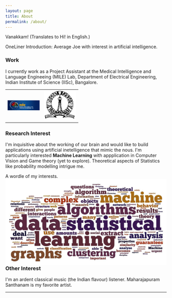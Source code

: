 ```yaml
---
layout: page
title: About
permalink: /about/
---
```


Vanakkam! (Translates to Hi! in English.) 

OneLiner Introduction: Average Joe with interest in artificial intelligence.

### Work
I currently work as a Project Assistant at the Medical Intelligence and Language Engineeing (MILE) Lab, Department of Electrical Engineering, Indian Institute of Science (IISc), Bangalore. 

<div align="center">
<table text-align="center"><tr>
<td> <a href='http://mile.ee.iisc.ernet.in/mile/index.html'><img src='/public/images/logo_mile.jpg' width='100'></a></td>
<td> <a href='www.iisc.ernet.in'><img src='/public/images/IISc_logo_transparent.png' width='100'></a></td>
</tr>
</table>
</div>

### Research Interest

I'm inquisitive about the working of our brain and would like to build applications using artificial inetelligence that mimic the nous. I'm particularly interested **Machine Learning** with appplication in Computer Vision and Game theory (yet to explore). Theoretical aspects of Statistics like probability modelling intrigue me. 

A wordle of my interests.
<img style="float:right" src="/public/images/riWordle.jpg">

### Other Interest

I'm an ardent classical music (the Indian flavour) listener. Maharajapuram Santhanam is my favorite artist.

<hr/>
